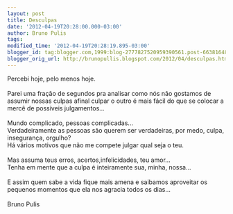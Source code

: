 ```yaml
---
layout: post
title: Desculpas
date: '2012-04-19T20:28:00.000-03:00'
author: Bruno Pulis
tags: 
modified_time: '2012-04-19T20:28:19.895-03:00'
blogger_id: tag:blogger.com,1999:blog-2777827520959390561.post-6638164854325022529
blogger_orig_url: http://brunopullis.blogspot.com/2012/04/desculpas.html
---
```


Percebi hoje, pelo menos hoje.<br /><br />Parei uma fração de segundos pra analisar como nós não gostamos de assumir nossas culpas afinal culpar o outro é mais fácil do que se colocar a mercê de possíveis julgamentos...<br /><br />Mundo complicado, pessoas complicadas...<br />Verdadeiramente as pessoas são querem ser verdadeiras, por medo, culpa, insegurança, orgulho?<br />Há vários motivos que não me compete julgar qual seja o teu.<br /><br />Mas assuma teus erros, acertos,infelicidades, teu amor...<br />Tenha em mente que a culpa é inteiramente sua, minha, nossa...<br /><br />E assim quem sabe a vida fique mais amena e saibamos aproveitar os pequenos momentos que ela nos agracia todos os dias...<br /><br />Bruno Pulis<br /><br /><br /><br />